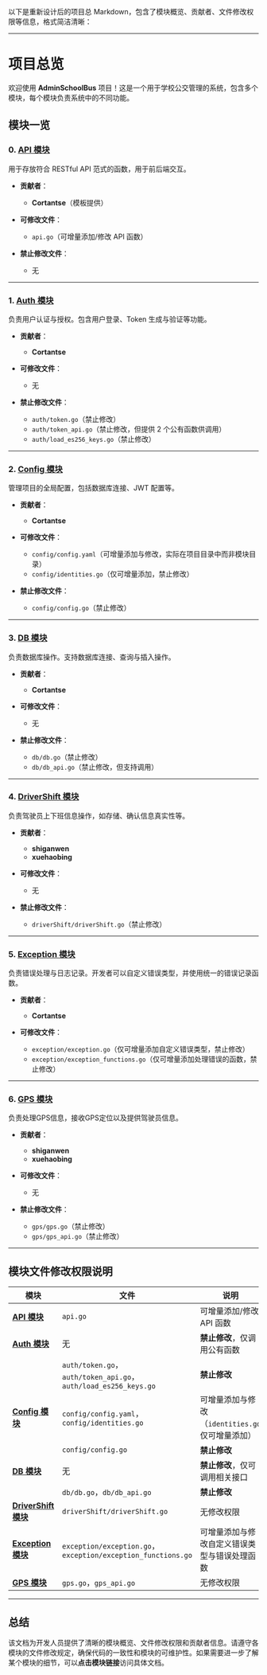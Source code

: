 以下是重新设计后的项目总 Markdown，包含了模块概览、贡献者、文件修改权限等信息，格式简洁清晰：

---

# 项目总览

欢迎使用 **AdminSchoolBus** 项目！这是一个用于学校公交管理的系统，包含多个模块，每个模块负责系统中的不同功能。

## 模块一览

### 0. **[API 模块](https://github.com/Cortantse/AdminSchoolBus/blob/main/api/README.markdown)**  
用于存放符合 RESTful API 范式的函数，用于前后端交互。

- **贡献者**：  
  - **Cortantse**（模板提供）

- **可修改文件**：  
  - `api.go`（可增量添加/修改 API 函数）

- **禁止修改文件**：  
  - 无

---

### 1. **[Auth 模块](https://github.c`om/Cortantse/AdminSchoolBus/blob/main/auth/README.markdown)**  
负责用户认证与授权。包含用户登录、Token 生成与验证等功能。

- **贡献者**：  
  - **Cortantse**

- **可修改文件**：  
  - 无

- **禁止修改文件**：  
  - `auth/token.go`（禁止修改）  
  - `auth/token_api.go`（禁止修改，但提供 2 个公有函数供调用）  
  - `auth/load_es256_keys.go`（禁止修改）

---

### 2. **[Config 模块](https://github.com/Cortantse/AdminSchoolBus/blob/main/config/README.markdown)**  
管理项目的全局配置，包括数据库连接、JWT 配置等。

- **贡献者**：  
  - **Cortantse**

- **可修改文件**：  
  - `config/config.yaml`（可增量添加与修改，实际在项目目录中而非模块目录）  
  - `config/identities.go`（仅可增量添加，禁止修改）

- **禁止修改文件**：  
  - `config/config.go`（禁止修改）

---

### 3. **[DB 模块](https://github.com/Cortantse/AdminSchoolBus/blob/main/db/README.markdown)**  
负责数据库操作。支持数据库连接、查询与插入操作。

- **贡献者**：  
  - **Cortantse**

- **可修改文件**：  
  - 无

- **禁止修改文件**：  
  - `db/db.go`（禁止修改）  
  - `db/db_api.go`（禁止修改，但支持调用）

---

### 4. **[DriverShift 模块](https://github.com/Cortantse/AdminSchoolBus/blob/main/driverShift/README.markdown)**  
负责驾驶员上下班信息操作，如存储、确认信息真实性等。

- **贡献者**：  
  - **shiganwen**  
  - **xuehaobing**

- **可修改文件**：  
  - 无

- **禁止修改文件**：  
  - `driverShift/driverShift.go`（禁止修改）

---

### 5. **[Exception 模块](https://github.com/Cortantse/AdminSchoolBus/blob/main/exception/README.markdown)**  
负责错误处理与日志记录。开发者可以自定义错误类型，并使用统一的错误记录函数。

- **贡献者**：  
  - **Cortantse**

- **可修改文件**：  
  - `exception/exception.go`（仅可增量添加自定义错误类型，禁止修改）  
  - `exception/exception_functions.go`（仅可增量添加处理错误的函数，禁止修改）

---

### 6. **[GPS 模块](https://github.com/Cortantse/AdminSchoolBus/blob/main/gps/README.markdown)**  
负责处理GPS信息，接收GPS定位以及提供驾驶员信息。

- **贡献者**：  
  - **shiganwen**  
  - **xuehaobing**

- **可修改文件**：  
  - 无
 
- **禁止修改文件**：  
  - `gps/gps.go`（禁止修改）
  - `gps/gps_api.go`（禁止修改）
---

## 模块文件修改权限说明

| 模块               | 文件                                        | 说明                                            |
|--------------------|--------------------------------------------------|-------------------------------------------------|
| **[API 模块](https://github.com/Cortantse/AdminSchoolBus/blob/main/api/README.markdown)**   | `api.go`                                         | 可增量添加/修改 API 函数                        |
| **[Auth 模块](https://github.com/Cortantse/AdminSchoolBus/blob/main/auth/README.markdown)**  | 无                                               | **禁止修改**，仅调用公有函数                    |
|                    | `auth/token.go`，`auth/token_api.go`，`auth/load_es256_keys.go` | **禁止修改**                                    |
| **[Config 模块](https://github.com/Cortantse/AdminSchoolBus/blob/main/config/README.markdown)**| `config/config.yaml`，`config/identities.go`     | 可增量添加与修改（`identities.go` 仅可增量添加）|
|                    | `config/config.go`                               | **禁止修改**                                    |
| **[DB 模块](https://github.com/Cortantse/AdminSchoolBus/blob/main/db/README.markdown)**      | 无                                               | **禁止修改**，仅可调用相关接口                  |
|                    | `db/db.go`，`db/db_api.go`                       | **禁止修改**                                    |
| **[DriverShift 模块](https://github.com/Cortantse/AdminSchoolBus/blob/main/driverShift/README.markdown)** | `driverShift/driverShift.go`                                                | 无修改权限                                      |
| **[Exception 模块](https://github.com/Cortantse/AdminSchoolBus/blob/main/exception/README.markdown)**  | `exception/exception.go`，`exception/exception_functions.go` | 可增量添加与修改自定义错误类型与错误处理函数   |
| **[GPS 模块](https://github.com/Cortantse/AdminSchoolBus/blob/main/gps/README.markdown)**     | `gps.go`，`gps_api.go`                                               | 无修改权限                                      |

---

## 总结

该文档为开发人员提供了清晰的模块概览、文件修改权限和贡献者信息。请遵守各模块的文件修改规定，确保代码的一致性和模块的可维护性。如果需要进一步了解某个模块的细节，可以**点击模块链接**访问具体文档。
